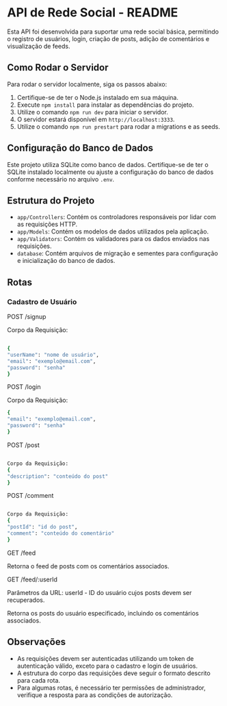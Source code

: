 # API de Rede Social - README

Esta API foi desenvolvida para suportar uma rede social básica, permitindo o registro de usuários, login, criação de posts, adição de comentários e visualização de feeds.

## Como Rodar o Servidor

Para rodar o servidor localmente, siga os passos abaixo:

1. Certifique-se de ter o Node.js instalado em sua máquina.
2. Execute `npm install` para instalar as dependências do projeto.
3. Utilize o comando `npm run dev` para iniciar o servidor.
4. O servidor estará disponível em `http://localhost:3333`.
5. Utilize o comando `npm run prestart` para rodar a migrations e as seeds.

## Configuração do Banco de Dados

Este projeto utiliza SQLite como banco de dados. Certifique-se de ter o SQLite instalado localmente ou ajuste a configuração do banco de dados conforme necessário no arquivo `.env`.

## Estrutura do Projeto

- `app/Controllers`: Contém os controladores responsáveis por lidar com as requisições HTTP.
- `app/Models`: Contém os modelos de dados utilizados pela aplicação.
- `app/Validators`: Contém os validadores para os dados enviados nas requisições.
- `database`: Contém arquivos de migração e sementes para configuração e inicialização do banco de dados.

## Rotas

### Cadastro de Usuário

POST /signup

Corpo da Requisição:

```sh

{
"userName": "nome de usuário",
"email": "exemplo@email.com",
"password": "senha"
}
```

POST /login

Corpo da Requisição:

```sh
{
"email": "exemplo@email.com",
"password": "senha"
}
```

POST /post

```sh

Corpo da Requisição:
{
"description": "conteúdo do post"
}
```

POST /comment

```sh

Corpo da Requisição:
{
"postId": "id do post",
"comment": "conteúdo do comentário"
}

```

GET /feed

Retorna o feed de posts com os comentários associados.

GET /feed/:userId

Parâmetros da URL:
userId - ID do usuário cujos posts devem ser recuperados.

Retorna os posts do usuário especificado, incluindo os comentários associados.

## Observações

- As requisições devem ser autenticadas utilizando um token de autenticação válido, exceto para o cadastro e login de usuários.
- A estrutura do corpo das requisições deve seguir o formato descrito para cada rota.
- Para algumas rotas, é necessário ter permissões de administrador, verifique a resposta para as condições de autorização.
